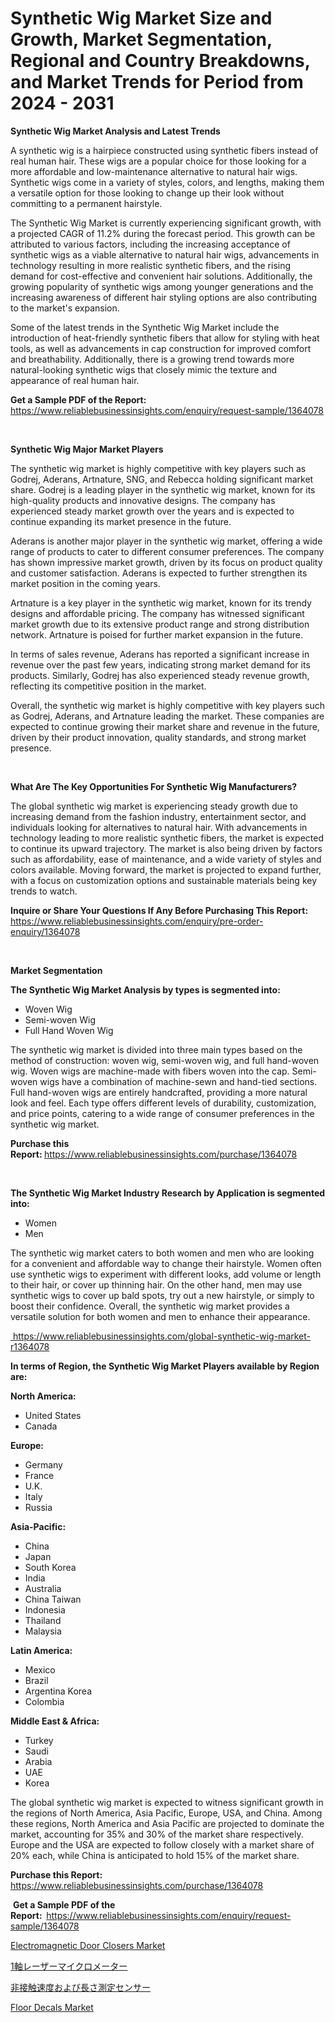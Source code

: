 <p><h1>Synthetic Wig Market Size and Growth, Market Segmentation, Regional and Country Breakdowns, and Market Trends for Period from 2024 -  2031</h1></p><p><strong>Synthetic Wig Market Analysis and Latest Trends</strong></p>
<p><p>A synthetic wig is a hairpiece constructed using synthetic fibers instead of real human hair. These wigs are a popular choice for those looking for a more affordable and low-maintenance alternative to natural hair wigs. Synthetic wigs come in a variety of styles, colors, and lengths, making them a versatile option for those looking to change up their look without committing to a permanent hairstyle.</p><p>The Synthetic Wig Market is currently experiencing significant growth, with a projected CAGR of 11.2% during the forecast period. This growth can be attributed to various factors, including the increasing acceptance of synthetic wigs as a viable alternative to natural hair wigs, advancements in technology resulting in more realistic synthetic fibers, and the rising demand for cost-effective and convenient hair solutions. Additionally, the growing popularity of synthetic wigs among younger generations and the increasing awareness of different hair styling options are also contributing to the market's expansion.</p><p>Some of the latest trends in the Synthetic Wig Market include the introduction of heat-friendly synthetic fibers that allow for styling with heat tools, as well as advancements in cap construction for improved comfort and breathability. Additionally, there is a growing trend towards more natural-looking synthetic wigs that closely mimic the texture and appearance of real human hair.</p></p>
<p><strong>Get a Sample PDF of the Report:&nbsp;</strong> <a href="https://www.reliablebusinessinsights.com/enquiry/request-sample/1364078">https://www.reliablebusinessinsights.com/enquiry/request-sample/1364078</a></p>
<p>&nbsp;</p>
<p><strong>Synthetic Wig Major Market Players</strong></p>
<p><p>The synthetic wig market is highly competitive with key players such as Godrej, Aderans, Artnature, SNG, and Rebecca holding significant market share. Godrej is a leading player in the synthetic wig market, known for its high-quality products and innovative designs. The company has experienced steady market growth over the years and is expected to continue expanding its market presence in the future.</p><p>Aderans is another major player in the synthetic wig market, offering a wide range of products to cater to different consumer preferences. The company has shown impressive market growth, driven by its focus on product quality and customer satisfaction. Aderans is expected to further strengthen its market position in the coming years.</p><p>Artnature is a key player in the synthetic wig market, known for its trendy designs and affordable pricing. The company has witnessed significant market growth due to its extensive product range and strong distribution network. Artnature is poised for further market expansion in the future.</p><p>In terms of sales revenue, Aderans has reported a significant increase in revenue over the past few years, indicating strong market demand for its products. Similarly, Godrej has also experienced steady revenue growth, reflecting its competitive position in the market.</p><p>Overall, the synthetic wig market is highly competitive with key players such as Godrej, Aderans, and Artnature leading the market. These companies are expected to continue growing their market share and revenue in the future, driven by their product innovation, quality standards, and strong market presence.</p></p>
<p>&nbsp;</p>
<p><strong>What Are The Key Opportunities For Synthetic Wig Manufacturers?</strong></p>
<p><p>The global synthetic wig market is experiencing steady growth due to increasing demand from the fashion industry, entertainment sector, and individuals looking for alternatives to natural hair. With advancements in technology leading to more realistic synthetic fibers, the market is expected to continue its upward trajectory. The market is also being driven by factors such as affordability, ease of maintenance, and a wide variety of styles and colors available. Moving forward, the market is projected to expand further, with a focus on customization options and sustainable materials being key trends to watch.</p></p>
<p><strong>Inquire or Share Your Questions If Any Before Purchasing This Report:</strong> <a href="https://www.reliablebusinessinsights.com/enquiry/pre-order-enquiry/1364078">https://www.reliablebusinessinsights.com/enquiry/pre-order-enquiry/1364078</a></p>
<p>&nbsp;</p>
<p><strong>Market Segmentation</strong></p>
<p><strong>The Synthetic Wig Market Analysis by types is segmented into:</strong></p>
<p><ul><li>Woven Wig</li><li>Semi-woven Wig</li><li>Full Hand Woven Wig</li></ul></p>
<p><p>The synthetic wig market is divided into three main types based on the method of construction: woven wig, semi-woven wig, and full hand-woven wig. Woven wigs are machine-made with fibers woven into the cap. Semi-woven wigs have a combination of machine-sewn and hand-tied sections. Full hand-woven wigs are entirely handcrafted, providing a more natural look and feel. Each type offers different levels of durability, customization, and price points, catering to a wide range of consumer preferences in the synthetic wig market.</p></p>
<p><strong>Purchase this Report:&nbsp;</strong><a href="https://www.reliablebusinessinsights.com/purchase/1364078">https://www.reliablebusinessinsights.com/purchase/1364078</a></p>
<p>&nbsp;</p>
<p><strong>The Synthetic Wig Market Industry Research by Application is segmented into:</strong></p>
<p><ul><li>Women</li><li>Men</li></ul></p>
<p><p>The synthetic wig market caters to both women and men who are looking for a convenient and affordable way to change their hairstyle. Women often use synthetic wigs to experiment with different looks, add volume or length to their hair, or cover up thinning hair. On the other hand, men may use synthetic wigs to cover up bald spots, try out a new hairstyle, or simply to boost their confidence. Overall, the synthetic wig market provides a versatile solution for both women and men to enhance their appearance.</p></p>
<p><a href="https://www.reliablebusinessinsights.com/global-synthetic-wig-market-r1364078">&nbsp;https://www.reliablebusinessinsights.com/global-synthetic-wig-market-r1364078</a></p>
<p><strong>In terms of Region, the Synthetic Wig Market Players available by Region are:</strong></p>
<p>
    <p> <strong> North America: </strong>
        <ul>
            <li>United States</li>
            <li>Canada</li>
        </ul>
        </p> 
    <p> <strong> Europe: </strong>
        <ul>
            <li>Germany</li>
            <li>France</li>
            <li>U.K.</li>
            <li>Italy</li>
            <li>Russia</li>
        </ul>
        </p> 
    <p> <strong> Asia-Pacific: </strong>
        <ul>
            <li>China</li>
            <li>Japan</li>
            <li>South Korea</li>
            <li>India</li>
            <li>Australia</li>
            <li>China Taiwan</li>
            <li>Indonesia</li>
            <li>Thailand</li>
            <li>Malaysia</li>
        </ul>
        </p> 
    <p> <strong> Latin America: </strong>
        <ul>
            <li>Mexico</li>
            <li>Brazil</li>
            <li>Argentina Korea</li>
            <li>Colombia</li>
        </ul>
        </p> 
    <p> <strong> Middle East & Africa: </strong>
        <ul>
            <li>Turkey</li>
            <li>Saudi</li>
            <li>Arabia</li>
            <li>UAE</li>
            <li>Korea</li>
        </ul>
    </p>
    </p>
<p><p>The global synthetic wig market is expected to witness significant growth in the regions of North America, Asia Pacific, Europe, USA, and China. Among these regions, North America and Asia Pacific are projected to dominate the market, accounting for 35% and 30% of the market share respectively. Europe and the USA are expected to follow closely with a market share of 20% each, while China is anticipated to hold 15% of the market share.</p></p>
<p><strong>Purchase this Report: </strong><a href="https://www.reliablebusinessinsights.com/purchase/1364078">https://www.reliablebusinessinsights.com/purchase/1364078</a></p>
<p>&nbsp;<strong>Get a Sample PDF of the Report:&nbsp;&nbsp;</strong><a href="https://www.reliablebusinessinsights.com/enquiry/request-sample/1364078">https://www.reliablebusinessinsights.com/enquiry/request-sample/1364078</a></p>
<p><strong></strong></p>
<p><p><a href="https://github.com/LeilaniWyman2021/Market-Research-Report-List-1/blob/main/electromagnetic-door-closers-market.md">Electromagnetic Door Closers Market</a></p><p><a href="https://github.com/RandallRunte2023/Market-Research-Report-List-1/blob/main/8510364141934.md">1軸レーザーマイクロメーター</a></p><p><a href="https://github.com/TerrellConn/Market-Research-Report-List-1/blob/main/9217395141933.md">非接触速度および長さ測定センサー</a></p><p><a href="https://github.com/phuonganhit041011/Market-Research-Report-List-1/blob/main/floor-decals-market.md">Floor Decals Market</a></p></p>